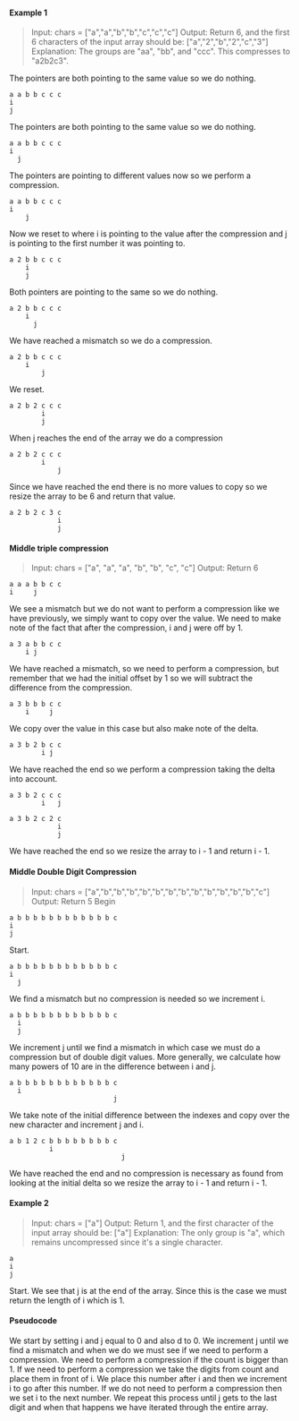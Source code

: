 #### Example 1
> Input: chars = ["a","a","b","b","c","c","c"]
Output: Return 6, and the first 6 characters of the input array should be: ["a","2","b","2","c","3"]
Explanation: The groups are "aa", "bb", and "ccc". This compresses to "a2b2c3".

The pointers are both pointing to the same value so we do nothing. 
```
a a b b c c c
i
j
```
The pointers are both pointing to the same value so we do nothing.
```
a a b b c c c
i
  j
```
The pointers are pointing to different values now so we perform a compression.
```
a a b b c c c
i
    j
```
Now we reset to where i is pointing to the value after the compression and j is pointing to the first number it was pointing to.
```
a 2 b b c c c
    i
    j
```
Both pointers are pointing to the same so we do nothing.
```
a 2 b b c c c
    i
      j
```
We have reached a mismatch so we do a compression.
```
a 2 b b c c c
    i
        j
```
We reset.
```
a 2 b 2 c c c
        i
        j
```
When j reaches the end of the array we do a compression
```
a 2 b 2 c c c
        i
            j
```
Since we have reached the end there is no more values to copy so we resize the array to be 6 and return that value.
```
a 2 b 2 c 3 c
            i
            j
```
#### Middle triple compression
> Input: chars = ["a", "a", "a", "b", "b", "c", "c"]
Output: Return 6

```
a a a b b c c
i     j
```
We see a mismatch but we do not want to perform a compression like we have previously, we simply want to copy over the value. We need to make note of the fact that after the compression, i and j were off by 1.
```
a 3 a b b c c
    i j
```
We have reached a mismatch, so we need to perform a compression, but remember that we had the initial offset by 1 so we will subtract the difference from the compression.
```
a 3 b b b c c
    i     j
```
We copy over the value in this case but also make note of the delta.
```
a 3 b 2 b c c
        i j
```
We have reached the end so we perform a compression taking the delta into account.
```
a 3 b 2 c c c
        i   j
```
```
a 3 b 2 c 2 c
            i
            j
```
We have reached the end so we resize the array to i - 1 and return i - 1.

#### Middle Double Digit Compression
> Input: chars = ["a","b","b","b","b","b","b","b","b","b","b","b","b","c"]
Output: Return 5
Begin
```
a b b b b b b b b b b b b c
i
j
```
Start.
```
a b b b b b b b b b b b b c
i
  j
```
We find a mismatch but no compression is needed so we increment i.
```
a b b b b b b b b b b b b c
  i
  j
```
We increment j until we find a mismatch in which case we must do a compression but of double digit values. More generally, we calculate how many powers of 10 are in the difference between i and j.
```
a b b b b b b b b b b b b c
  i
                          j
```
We take note of the initial difference between the indexes and copy over the new character and increment j and i.  
```
a b 1 2 c b b b b b b b b c
          i
                            j
```
We have reached the end and no compression is necessary as found from looking at the initial delta so we resize the array to i - 1 and return i - 1.

#### Example 2
> Input: chars = ["a"]
Output: Return 1, and the first character of the input array should be: ["a"]
Explanation: The only group is "a", which remains uncompressed since it's a single character.

```
a
i
j
```
Start. We see that j is at the end of the array. Since this is the case we must return the length of i which is 1. 

#### Pseudocode
We start by setting i and j equal to 0 and also d to 0. We increment j until we find a mismatch and when we do we must see if we need to perform a compression. We need to perform a compression if the count is bigger than 1. If we need to perform a compression we take the digits from count and place them in front of i. We place this number after i and then we increment i to go after this number. If we do not need to perform a compression then we set i to the next number. We repeat this process until j gets to the last digit and when that happens we have iterated through the entire array.